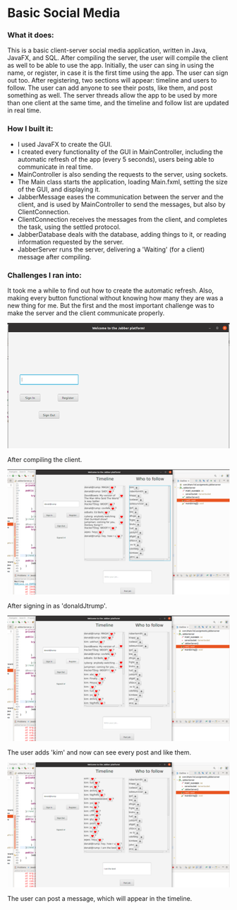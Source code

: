 # Basic Social Media

### What it does:

This is a basic client-server social media application, written in Java, JavaFX, and SQL. After compiling the server, the user will compile the client as well to be able to use the app. Initially, the user can sing in using the name, or register, in case it is the first time using the app. The user can sign out too. After registering, two sections will appear: timeline and users to follow. The user can add anyone to see their posts, like them, and post something as well. The server threads allow the app to be used by more than one client at the same time, and the timeline and follow list are updated in real time.

### How I built it:

- I used JavaFX to create the GUI.
- I created every functionality of the GUI in MainController, including the automatic refresh of the app (every 5 seconds), users being able to communicate in real time.
- MainController is also sending the requests to the server, using sockets.
- The Main class starts the application, loading Main.fxml, setting the size of the GUI, and displaying it.
- JabberMessage eases the communication between the server and the client, and is used by MainController to send the messages, but also by ClientConnection.
- ClientConnection receives the messages from the client, and completes the task, using the settled protocol.
- JabberDatabase deals with the database, adding things to it, or reading information requested by the server.
- JabberServer runs the server, delivering a 'Waiting' (for a client) message after compiling.

### Challenges I ran into:

It took me a while to find out how to create the automatic refresh. Also, making every button functional without knowing how many they are was a new thing for me. But the first and the most important challenge was to make the server and the client communicate properly.

![SocialMedia1](https://github.com/tudormihail5/BasicSocialMedia/blob/main/Screenshot1.png)

After compiling the client.

![SocialMedia2](https://github.com/tudormihail5/BasicSocialMedia/blob/main/Screenshot2.png)

After signing in as 'donaldJtrump'.

![SocialMedia3](https://github.com/tudormihail5/BasicSocialMedia/blob/main/Screenshot3.png)

The user adds 'kim' and now can see every post and like them.

![SocialMedia4](https://github.com/tudormihail5/BasicSocialMedia/blob/main/Screenshot4.png)

The user can post a message, which will appear in the timeline.
